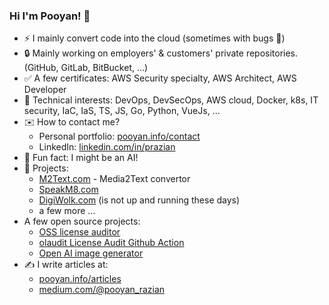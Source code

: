 ### Hi I'm Pooyan! 👋

- ⚡ I mainly convert code into the cloud (sometimes with bugs 🐞)
- 🔒 Mainly working on employers' & customers' private repositories. (GitHub, GitLab, BitBucket, ...)
- ✅ A few certificates: AWS Security specialty, AWS Architect, AWS Developer
- 🤖 Technical interests: DevOps, DevSecOps, AWS cloud, Docker, k8s, IT security, IaC, IaS, TS, JS, Go, Python, VueJs, ...
- ✉️ How to contact me?
  - Personal portfolio: [pooyan.info/contact](https://pooyan.info/contact)
  - LinkedIn: [linkedin.com/in/prazian](https://dk.linkedin.com/in/prazian)
- 🧠 Fun fact: I might be an AI!
- 📢 Projects:
  - [M2Text.com](https://m2text.com) - Media2Text convertor
  - [SpeakM8.com](https://speakm8.com)
  - [DigiWolk.com](https://dashboard.digiwolk.com) (is not up and running these days)
  - a few more ...
- A few open source projects:
  - [OSS license auditor](https://github.com/digi-wolk/oss-license-auditor)
  - [olaudit License Audit Github Action](https://github.com/digi-wolk/olaudit-action)
  - [Open AI image generator](https://github.com/prazian/open-ai-image-generate)
- ✍️ I write articles at:
  - [pooyan.info/articles](https://pooyan.info/articles/)
  - [medium.com/@pooyan_razian](https://medium.com/@pooyan_razian)

